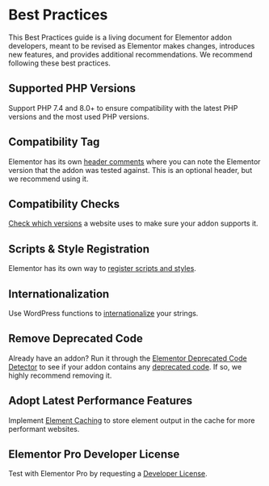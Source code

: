 # Best Practices

<Badge type="tip" vertical="top" text="Elementor Core" /> <Badge type="warning" vertical="top" text="Basic" />

This Best Practices guide is a living document for Elementor addon developers, meant to be revised as Elementor makes changes, introduces new features, and provides additional recommendations. We recommend following these best practices.

## Supported PHP Versions

Support PHP 7.4 and 8.0+ to ensure compatibility with the latest PHP versions and the most used PHP versions.

## Compatibility Tag

Elementor has its own [header comments](https://developers.elementor.com/docs/addons/plugin-header/) where you can note the Elementor version that the addon was tested against. This is an optional header, but we recommend using it.

## Compatibility Checks

[Check which versions](https://developers.elementor.com/docs/addons/compatibility/) a website uses to make sure your addon supports it. 

## Scripts & Style Registration

Elementor has its own way to [register scripts and styles](https://developers.elementor.com/docs/scripts-styles/).

## Internationalization

Use WordPress functions to [internationalize](https://developer.wordpress.org/apis/internationalization/internationalization-functions/) your strings.

## Remove Deprecated Code

Already have an addon? Run it through the [Elementor Deprecated Code Detector](https://github.com/matipojo/elementor-deprecated-code-detector) to see if your addon contains any [deprecated code](https://developers.elementor.com/docs/deprecations). If so, we highly recommend removing it.

## Adopt Latest Performance Features

Implement [Element Caching](https://developers.elementor.com/elementor-3-22-developers-update/) to store element output in the cache for more performant websites.

## Elementor Pro Developer License

Test with Elementor Pro by requesting a [Developer License](https://elementor.com/pages/addon-developers-corner/).
